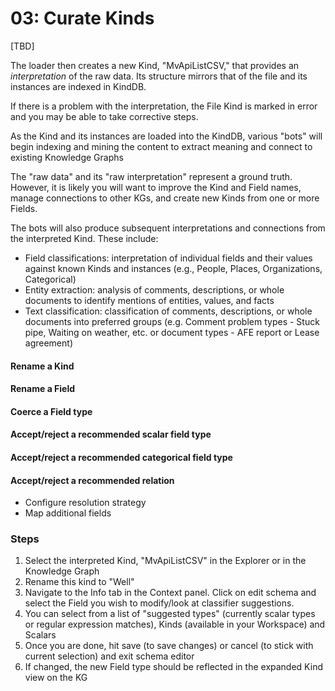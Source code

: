 # 03: Curate Kinds

\[TBD\]

The loader then creates a new Kind, "MvApiListCSV," that provides an _interpretation_ of the raw data. Its structure mirrors that of the file and its instances are indexed in KindDB.

If there is a problem with the interpretation, the File Kind is marked in error and you may be able to take corrective steps.

As the Kind and its instances are loaded into the KindDB, various "bots" will begin indexing and mining the content to extract meaning and connect to existing Knowledge Graphs

The "raw data" and its "raw interpretation" represent a ground truth. However, it is likely you will want to improve the Kind and Field names, manage connections to other KGs, and create new Kinds from one or more Fields.

The bots will also produce subsequent interpretations and connections from the interpreted Kind. These include:

* Field classifications: interpretation of individual fields and their values against known Kinds and instances \(e.g., People, Places, Organizations, Categorical\)
* Entity extraction: analysis of comments, descriptions, or whole documents to identify mentions of entities, values, and facts
* Text classification: classification of comments, descriptions, or whole documents into preferred groups \(e.g. Comment problem types - Stuck pipe, Waiting on weather, etc. or document types - AFE report or Lease agreement\)

#### Rename a Kind <a id="UseCase03:CurateKinds-RenameaKind"></a>

#### Rename a Field <a id="UseCase03:CurateKinds-RenameaField"></a>

#### Coerce a Field type <a id="UseCase03:CurateKinds-CoerceaFieldtype"></a>

#### Accept/reject a recommended scalar field type  <a id="UseCase03:CurateKinds-Accept/rejectarecommendedscalarfieldtype"></a>

#### Accept/reject a recommended categorical field type  <a id="UseCase03:CurateKinds-Accept/rejectarecommendedcategoricalfieldtype"></a>

#### Accept/reject a recommended relation  <a id="UseCase03:CurateKinds-Accept/rejectarecommendedrelation"></a>

* Configure resolution strategy
* Map additional fields

### Steps <a id="UseCase03:CurateKinds-Steps"></a>

1. Select the interpreted Kind, "MvApiListCSV" in the Explorer or in the Knowledge Graph 
2. Rename this kind to "Well"
3. Navigate to the Info tab in the Context panel. Click on edit schema and select the Field you wish to modify/look at classifier suggestions.
4. You can select from a list of "suggested types" \(currently scalar types or regular expression matches\), Kinds \(available in your Workspace\) and Scalars 
5. Once you are done, hit save \(to save changes\) or cancel \(to stick with current selection\) and exit schema editor
6. If changed, the new Field type should be reflected in the expanded Kind view on the KG

